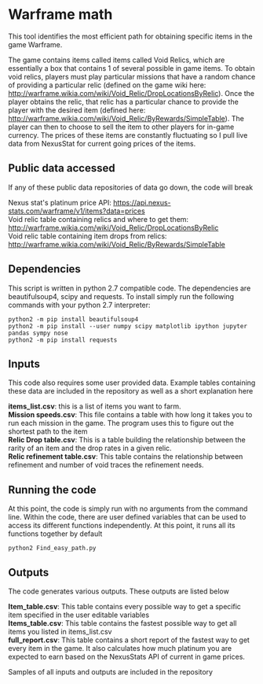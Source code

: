 # Warframe math
This tool identifies the most efficient path for obtaining specific items in the game Warframe.

The game contains items called items called Void Relics, which are essentially a box that contains 1 of several possible in game items. To obtain void relics, players must play particular missions that have a random chance of providing a particular relic (defined on the game wiki here: http://warframe.wikia.com/wiki/Void_Relic/DropLocationsByRelic). Once the player obtains the relic, that relic has a particular chance to provide the player with the desired item (defined here: http://warframe.wikia.com/wiki/Void_Relic/ByRewards/SimpleTable). The player can then to choose to sell the item to other players for in-game currency. The prices of these items are constantly fluctuating so I pull live data from NexusStat for current going prices of the items.


## Public data accessed
If any of these public data repositories of data go down, the code will break

Nexus stat's platinum price API: https://api.nexus-stats.com/warframe/v1/items?data=prices <br>
Void relic table containing relics and where to get them: http://warframe.wikia.com/wiki/Void_Relic/DropLocationsByRelic<br>
Void relic table containing item drops from relics: http://warframe.wikia.com/wiki/Void_Relic/ByRewards/SimpleTable<br>

## Dependencies

This script is written in python 2.7 compatible code. The dependencies are beautifulsoup4, scipy and requests. To install simply run the following commands with your python 2.7 interpreter:

```
python2 -m pip install beautifulsoup4
python2 -m pip install --user numpy scipy matplotlib ipython jupyter pandas sympy nose
python2 -m pip install requests
```
## Inputs

This code also requires some user provided data. Example tables containing these data are included in the repository as well as a short explanation here

**items_list.csv**: this is a list of items you want to farm. <br>
**Mission speeds.csv**: This file contains a table with how long it takes you to run each mission in the game. The program uses this to figure out the shortest path to the item<br>
**Relic Drop table.csv**: This is a table building the relationship between the rarity of an item and the drop rates in a given relic.<br>
**Relic refinement table.csv**: This table contains the relationship between refinement and number of void traces the refinement needs.<br>

## Running the code
At this point, the code is simply run with no arguments from the command line. Within the code, there are user defined variables  that can be used to access its different functions independently. At this point, it runs all its functions together by default

```
python2 Find_easy_path.py
```

## Outputs
The code generates various outputs. These outputs are listed below

**Item_table.csv**: This table contains every possible way to get a specific item specified in the user editable variables<br>
**Items_table.csv**: This table contains the fastest possible way to get all items you listed in items_list.csv<br>
**full_report.csv**: This table contains a short report of the fastest way to get every item in the game. It also calculates how much platinum you are expected to earn based on the NexusStats API of current in game prices.<br>

Samples of all inputs and outputs are included in the repository
